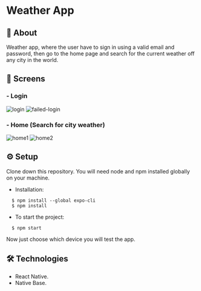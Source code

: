 # Weather App

## 📄 About

Weather app, where the user have to sign in using a valid email and password, then go to the home page and search for the current weather off any city in the world. 

## 📱 Screens

### - Login

![login](https://user-images.githubusercontent.com/102267210/221326293-d5ac5506-878d-415a-87f5-1262cc9be308.PNG)
![failed-login](https://user-images.githubusercontent.com/102267210/221326305-c6d51b21-4a24-4d28-a894-c4ae2b467796.PNG)

### - Home (Search for city weather)

![home1](https://user-images.githubusercontent.com/102267210/221326314-3cafddf3-c772-432a-86bd-e42f4f95cdfc.PNG)
![home2](https://user-images.githubusercontent.com/102267210/221326316-3448bbb3-0728-4a8a-821d-2b5f6b07dc33.PNG)

## ⚙️ Setup

Clone down this repository. You will need node and npm installed globally on your machine.

- Installation:

```
  $ npm install --global expo-cli
  $ npm install 
```

- To start the project:

```
  $ npm start
```

Now just choose which device you will test the app.

## 🛠 Technologies

- React Native.
- Native Base.
